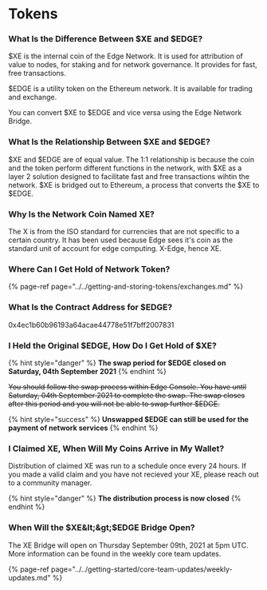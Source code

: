 # Tokens

### What Is the Difference Between $XE and $EDGE?

$XE is the internal coin of the Edge Network. It is used for attribution of value to nodes, for staking and for network governance. It provides for fast, free transactions.

$EDGE is a utility token on the Ethereum network. It is available for trading and exchange.

You can convert $XE to $EDGE and vice versa using the Edge Network Bridge.

### What Is the Relationship Between $XE and $EDGE?

$XE and $EDGE are of equal value. The 1:1 relationship is because the coin and the token perform different functions in the network, with $XE as a layer 2 solution designed to facilitate fast and free transactions wihtin the network. $XE is bridged out to Ethereum, a process that converts the $XE to $EDGE.

### Why Is the Network Coin Named XE?

The X is from the ISO standard for currencies that are not specific to a certain country. It has been used because Edge sees it's coin as the standard unit of account for edge computing. X-Edge, hence XE.

### Where Can I Get Hold of Network Token?

{% page-ref page="../../getting-and-storing-tokens/exchanges.md" %}

### What Is the Contract Address for $EDGE?

0x4ec1b60b96193a64acae44778e51f7bff2007831

### I Held the Original $EDGE, How Do I Get Hold of $XE?

{% hint style="danger" %}
**The swap period for $EDGE closed on Saturday, 04th September 2021**
{% endhint %}

~~You should follow the swap process within Edge Console. You have until Saturday, 04th September 2021 to complete the swap. The swap closes after this period and you will not be able to swap further $EDGE.~~

{% hint style="success" %}
**Unswapped $EDGE can still be used for the payment of network services**
{% endhint %}

### I Claimed XE, When Will My Coins Arrive in My Wallet?

Distribution of claimed XE was run to a schedule once every 24 hours. If you made a valid claim and you have not recieved your XE, please reach out to a community manager.

{% hint style="danger" %}
**The distribution process is now closed**
{% endhint %}

### When Will the $XE&lt;&gt;$EDGE Bridge Open?

The XE Bridge will open on Thursday September 09th, 2021 at 5pm UTC. More information can be found in the weekly core team updates.

{% page-ref page="../../getting-started/core-team-updates/weekly-updates.md" %}


